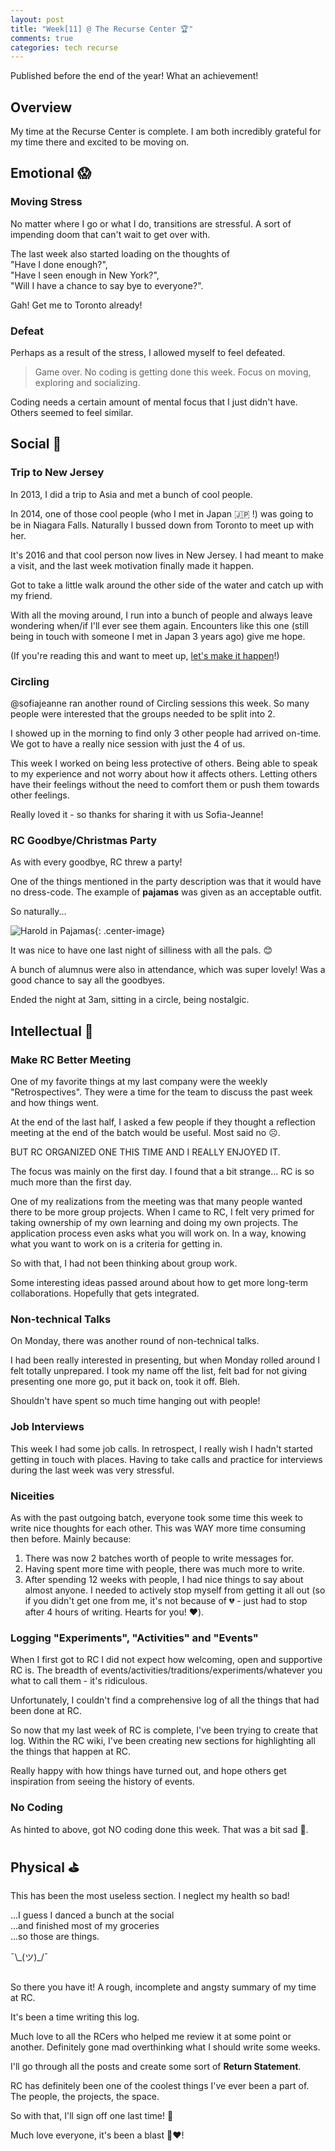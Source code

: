 ```yaml
---
layout: post
title: "Week[11] @ The Recurse Center 🏆"
comments: true
categories: tech recurse
---
```


Published before the end of the year! What an achievement!

## Overview

My time at the Recurse Center is complete. I am both incredibly grateful for my time there and excited to be moving on.

## Emotional 😱

### **Moving Stress**

No matter where I go or what I do, transitions are stressful. A sort of impending doom that can't wait to get over with.

The last week also started loading on the thoughts of  
"Have I done enough?",  
"Have I seen enough in New York?",  
"Will I have a chance to say bye to everyone?".

Gah! Get me to Toronto already!

### **Defeat**

Perhaps as a result of the stress, I allowed myself to feel defeated.

> Game over. No coding is getting done this week. Focus on moving, exploring and socializing.

Coding needs a certain amount of mental focus that I just didn't have. Others seemed to feel similar.

## Social 🎉

### **Trip to New Jersey**

In 2013, I did a trip to Asia and met a bunch of cool people.

In 2014, one of those cool people (who I met in Japan 🇯🇵 !) was going to be in Niagara Falls. Naturally I bussed down from Toronto to meet up with her.

It's 2016 and that cool person now lives in New Jersey. I had meant to make a visit, and the last week motivation finally made it happen.

Got to take a little walk around the other side of the water and catch up with my friend.

With all the moving around, I run into a bunch of people and always leave wondering when/if I'll ever see them again. Encounters like this one (still being in touch with someone I met in Japan 3 years ago) give me hope.

(If you're reading this and want to meet up, [let's make it happen](/contact)!)

### **Circling**

@sofiajeanne ran another round of Circling sessions this week. So many people were interested that the groups needed to be split into 2.

I showed up in the morning to find only 3 other people had arrived on-time. We got to have a really nice session with just the 4 of us.

This week I worked on being less protective of others. Being able to speak to my experience and not worry about how it affects others. Letting others have their feelings without the need to comfort them or push them towards other feelings.

Really loved it - so thanks for sharing it with us Sofia-Jeanne!

### **RC Goodbye/Christmas Party**

As with every goodbye, RC threw a party!

One of the things mentioned in the party description was that it would have no dress-code. The example of **pajamas** was given as an acceptable outfit.

So naturally...

![Harold in Pajamas](/assets/posts/pajama-party.jpg){: .center-image}

It was nice to have one last night of silliness with all the pals. 😊

A bunch of alumnus were also in attendance, which was super lovely! Was a good chance to say all the goodbyes.

Ended the night at 3am, sitting in a circle, being nostalgic.

## Intellectual 📡

### **Make RC Better Meeting**

One of my favorite things at my last company were the weekly "Retrospectives". They were a time for the team to discuss the past week and how things went.

At the end of the last half, I asked a few people if they thought a reflection meeting at the end of the batch would be useful. Most said no ☹️.

BUT RC ORGANIZED ONE THIS TIME AND I REALLY ENJOYED IT.

The focus was mainly on the first day. I found that a bit strange... RC is so much more than the first day.

One of my realizations from the meeting was that many people wanted there to be more group projects. When I came to RC, I felt very primed for taking ownership of my own learning and doing my own projects. The application process even asks what you will work on. In a way, knowing what you want to work on is a criteria for getting in.

So with that, I had not been thinking about group work.

Some interesting ideas passed around about how to get more long-term collaborations. Hopefully that gets integrated.

### **Non-technical Talks**

On Monday, there was another round of non-technical talks.

I had been really interested in presenting, but when Monday rolled around I felt totally unprepared. I took my name off the list, felt bad for not giving presenting one more go, put it back on, took it off. Bleh.

Shouldn't have spent so much time hanging out with people!

### **Job Interviews**

This week I had some job calls. In retrospect, I really wish I hadn't started getting in touch with places. Having to take calls and practice for interviews during the last week was very stressful.

### **Niceities**

As with the past outgoing batch, everyone took some time this week to write nice thoughts for each other. This was WAY more time consuming then before. Mainly because:

1. There was now 2 batches worth of people to write messages for.
2. Having spent more time with people, there was much more to write.
3. After spending 12 weeks with people, I had nice things to say about almost anyone. I needed to actively stop myself from getting it all out (so if you didn't get one from me, it's not because of 💔 - just had to stop after 4 hours of writing. Hearts for you! ❤️).

### **Logging "Experiments", "Activities" and "Events"**

When I first got to RC I did not expect how welcoming, open and supportive RC is. The breadth of events/activities/traditions/experiments/whatever you what to call them - it's ridiculous.

Unfortunately, I couldn't find a comprehensive log of all the things that had been done at RC.

So now that my last week of RC is complete, I've been trying to create that log. Within the RC wiki, I've been creating new sections for highlighting all the things that happen at RC.

Really happy with how things have turned out, and hope others get inspiration from seeing the history of events.

### **No Coding**

As hinted to above, got NO coding done this week. That was a bit sad 🙁.

## Physical ⛳️

This has been the most useless section. I neglect my health so bad!

...I guess I danced a bunch at the social  
...and finished most of my groceries  
...so those are things.

¯\\\_(ツ)\_/¯

## </End>

So there you have it! A rough, incomplete and angsty summary of my time at RC.

It's been a time writing this log.

Much love to all the RCers who helped me review it at some point or another. Definitely gone mad overthinking what I should write some weeks.

I'll go through all the posts and create some sort of **Return Statement**.

RC has definitely been one of the coolest things I've ever been a part of. The people, the projects, the space.

So with that, I'll sign off one last time! 👋

Much love everyone, it's been a blast 🚀❤️!
